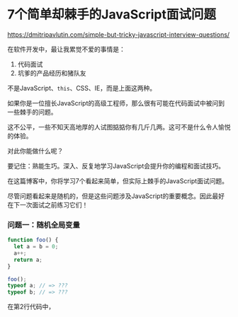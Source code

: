 # 7个简单却棘手的JavaScript面试问题

https://dmitripavlutin.com/simple-but-tricky-javascript-interview-questions/

在软件开发中，最让我累觉不爱的事情是：

1. 代码面试
2. 坑爹的产品经历和猪队友

不是JavaScript、`this`、CSS、IE，而是上面这两种。

如果你是一位擅长JavaScript的高级工程师，那么很有可能在代码面试中被问到一些棘手的问题。

这不公平，一些不知天高地厚的人试图掂掂你有几斤几两。这可不是什么令人愉悦的体验。

对此你能做什么呢？

要记住：熟能生巧。深入、反复地学习JavaScript会提升你的编程和面试技巧。

在这篇博客中，你将学习7个看起来简单，但实际上棘手的JavaScript面试问题。

尽管问题看起来是随机的，但是这些问题涉及JavaScript的重要概念。因此最好在下一次面试之前练习它们！

### 问题一：随机全局变量
```javascript
function foo() {
  let a = b = 0;
  a++;
  return a;
}

foo();
typeof a; // => ???
typeof b; // => ???
```
在第2行代码中，
